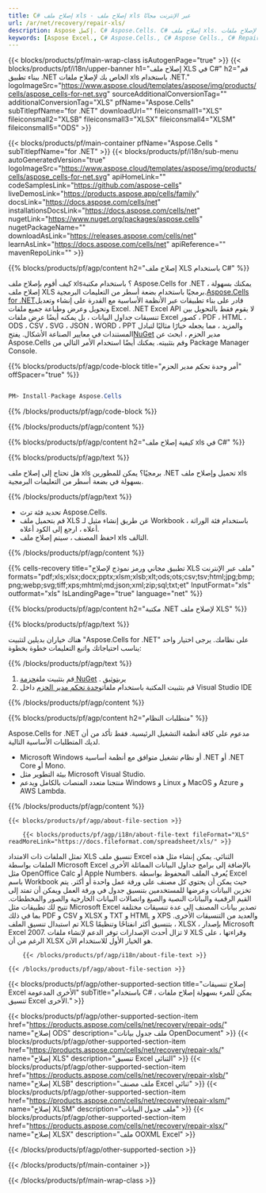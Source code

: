 ```yaml
---
title: C# إصلاح ملف xls - إصلاح ملف xls عبر الإنترنت مجانًا
url: /ar/net/recovery/repair-xls/ 
description: Aspose إكسل. C# Aspose.Cells. C# إصلاح ملف xls. أداة مجانية لإصلاح ملفات xls عبر الإنترنت. إصلاح ملف xls التالف. استرجع ملف xls التالف داخل تطبيق .NET.
keywords: [Aspose Excel., C# Aspose.Cells., C# Aspose Cells., C# Repair xls file., Free Online Repair a corrupted xls file., C# Recover xls file.]
---
```

{{< blocks/products/pf/main-wrap-class isAutogenPage="true" >}}
{{< blocks/products/pf/i18n/upper-banner h1="إصلاح ملف XLS في C#" h2="قم ببناء تطبيق .NET الخاص بك لإصلاح ملفات xls باستخدام .NET." logoImageSrc="https://www.aspose.cloud/templates/aspose/img/products/cells/aspose_cells-for-net.svg" sourceAdditionalConversionTag="" additionalConversionTag="XLS" pfName="Aspose.Cells" subTitlepfName="for .NET" downloadUrl="" fileiconsmall1="XLS" fileiconsmall2="XLSB" fileiconsmall3="XLSX" fileiconsmall4="XLSM" fileiconsmall5="ODS" >}}

{{< blocks/products/pf/main-container pfName="Aspose.Cells " subTitlepfName="for .NET" >}}
{{< blocks/products/pf/i18n/sub-menu autoGeneratedVersion="true" logoImageSrc="https://www.aspose.cloud/templates/aspose/img/products/cells/aspose_cells-for-net.svg" apiHomeLink="" codeSamplesLink="https://github.com/aspose-cells" liveDemosLink="https://products.aspose.app/cells/family" docsLink="https://docs.aspose.com/cells/net" installationsDocsLink="https://docs.aspose.com/cells/net" nugetLink="https://www.nuget.org/packages/aspose.cells" nugetPackageName="" downloadAsLink="https://releases.aspose.com/cells/net" learnAsLink="https://docs.aspose.com/cells/net" apiReference="" mavenRepoLink="" >}}

{{% blocks/products/pf/agp/content h2="إصلاح ملف XLS باستخدام C#" %}}

 كيف أقوم بإصلاح ملف xls؟ باستخدام مكتبة Aspose.Cells for .NET ، يمكنك بسهولة إصلاح ملف XLS برمجيًا باستخدام بضعة أسطر من التعليمات البرمجية.[Aspose.Cells for .NET](https://products.aspose.com/cells/net)قادر على بناء تطبيقات عبر الأنظمة الأساسية مع القدرة على إنشاء وتعديل وتحويل وعرض وطباعة جميع ملفات Excel. .NET Excel API لا يقوم فقط بالتحويل بين تنسيقات جداول البيانات ، بل يمكنه أيضًا عرض ملفات Excel كصور ، PDF ، HTML ، ODS ، CSV ، SVG ، JSON ، WORD ، PPT والمزيد ، مما يجعله خيارًا مثاليًا لتبادل المستندات في معايير الصناعة الأشكال. يفتح[NuGet](https://www.nuget.org/packages/aspose.cells) مدير الحزم ، ابحث عن Aspose.Cells وقم بتثبيته. يمكنك أيضًا استخدام الأمر التالي من Package Manager Console.

{{% blocks/products/pf/agp/code-block title="أمر وحدة تحكم مدير الحزم" offSpacer="true" %}}

```cs

PM> Install-Package Aspose.Cells

```

{{% /blocks/products/pf/agp/code-block %}}

{{% /blocks/products/pf/agp/content %}}


{{% blocks/products/pf/agp/content h2="كيفية إصلاح ملف xls في C#" %}}

{{% blocks/products/pf/agp/text %}}

هل تحتاج إلى إصلاح ملف xls برمجيًا؟ يمكن للمطورين .NET تحميل وإصلاح ملف xls بسهولة في بضعة أسطر من التعليمات البرمجية.

{{% /blocks/products/pf/agp/text %}}

+ تحديد فئة ترث Aspose.Cells.
+ قم بتحميل ملف XLS عن طريق إنشاء مثيل لـ Workbook ، باستخدام فئة الوراثة أعلاه ، ارجع إلى الكود أعلاه.
+ احفظ المصنف ، سيتم إصلاح ملف xls التالف.

{{% /blocks/products/pf/agp/content %}}

{{% cells-recovery title="تطبيق مجاني ورمز نموذج لإصلاح XLS ملف عبر الإنترنت" formats="pdf;xls;xlsx;docx;pptx;xlsm;xlsb;xlt;ods;ots;csv;tsv;html;jpg;bmp;png;webp;svg;tiff;xps;mhtml;md;json;xml;zip;sql;txt;et" InputFormat="xls" outformat="xls" IsLandingPage="true" language="net" %}}    
    
{{% blocks/products/pf/agp/content h2="مكتبة .NET لإصلاح ملف XLS" %}}

{{% blocks/products/pf/agp/text %}}

هناك خياران بديلين لتثبيت "Aspose.Cells for .NET" على نظامك. يرجى اختيار واحد يناسب احتياجاتك واتبع التعليمات خطوة بخطوة:

{{% /blocks/products/pf/agp/text %}}

1.  قم بتثبيت ملف[حزمة NuGet](https://www.nuget.org/packages/Aspose.Cells/) . يرى[توثيق](https://docs.aspose.com/cells/net/installation/#install-asposecells-for-net-through-nuget)
1.  قم بتثبيت المكتبة باستخدام ملفات[وحدة تحكم مدير الحزم](https://docs.aspose.com/cells/net/installation/#install-asposecells-using-the-package-manager-console) داخل Visual Studio IDE


{{% /blocks/products/pf/agp/content %}}

{{% blocks/products/pf/agp/content h2="متطلبات النظام" %}}

 Aspose.Cells for .NET مدعوم على كافة أنظمة التشغيل الرئيسية. فقط تأكد من أن لديك المتطلبات الأساسية التالية.
 
-  Microsoft Windows أو نظام تشغيل متوافق مع أنظمة أساسية .NET أو .NET Core أو Mono.
-  بيئة التطوير مثل Microsoft Visual Studio.
-  منتجنا متعدد المنصات بالكامل ويدعم Windows و Linux و MacOS و Azure و AWS Lambda.

{{% /blocks/products/pf/agp/content %}}

<!-- aboutfile Starts -->

    {{< blocks/products/pf/agp/about-file-section >}}

        {{< blocks/products/pf/agp/i18n/about-file-text fileFormat="XLS" readMoreLink="https://docs.fileformat.com/spreadsheet/xls/" >}}
تمثل الملفات ذات الامتداد XLS تنسيق ملف Excel الثنائي. يمكن إنشاء مثل هذه الملفات بواسطة Microsoft Excel بالإضافة إلى برامج جداول البيانات المماثلة الأخرى مثل OpenOffice Calc أو Apple Numbers. يُعرف الملف المحفوظ بواسطة Excel باسم Workbook حيث يمكن أن يحتوي كل مصنف على ورقة عمل واحدة أو أكثر. يتم تخزين البيانات وعرضها للمستخدمين بتنسيق جدول في ورقة العمل ويمكن أن تمتد إلى القيم الرقمية والبيانات النصية والصيغ واتصالات البيانات الخارجية والصور والمخططات. تتيح لك تطبيقات مثل Microsoft Excel تصدير بيانات المصنف إلى عدة تنسيقات مختلفة بما في ذلك PDF و CSV و XLSX و TXT و HTML و XPS والعديد من التنسيقات الأخرى. تم استبدال تنسيق الملف XLS بتنسيق أكثر انفتاحًا وتنظيمًا ، XLSX ، بإصدار Microsoft Excel 2007. لا تزال أحدث الإصدارات توفر الدعم لإنشاء ملفات XLS وقراءتها ، على الرغم من أن XLSX هو الخيار الأول للاستخدام الآن.

        {{< /blocks/products/pf/agp/i18n/about-file-text >}}

    {{< /blocks/products/pf/agp/about-file-section >}}

<!-- aboutfile Ends -->

{{< blocks/products/pf/agp/other-supported-section title="إصلاح تنسيقات Excel الأخرى المدعومة" subTitle="باستخدام C# ، يمكن للمرء بسهولة إصلاح ملفات تنسيق Excel الأخرى." >}}

{{< blocks/products/pf/agp/other-supported-section-item href="https://products.aspose.com/cells/net/recovery/repair-ods/" name="إصلاح ODS" description="ملف جدول بيانات OpenDocument" >}}
{{< blocks/products/pf/agp/other-supported-section-item href="https://products.aspose.com/cells/net/recovery/repair-xls/" name="إصلاح XLS" description="تنسيق Excel الثنائي" >}}
{{< blocks/products/pf/agp/other-supported-section-item href="https://products.aspose.com/cells/net/recovery/repair-xlsb/" name="إصلاح XLSB" description="ملف مصنف Excel ثنائي" >}}
{{< blocks/products/pf/agp/other-supported-section-item href="https://products.aspose.com/cells/net/recovery/repair-xlsm/" name="إصلاح XLSM" description="ملف جدول البيانات" >}}
{{< blocks/products/pf/agp/other-supported-section-item href="https://products.aspose.com/cells/net/recovery/repair-xlsx/" name="إصلاح XLSX" description="ملف OOXML Excel" >}}

{{< /blocks/products/pf/agp/other-supported-section >}}

{{< /blocks/products/pf/main-container >}}
    
{{< /blocks/products/pf/main-wrap-class >}}

